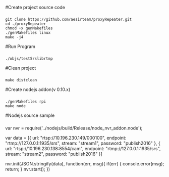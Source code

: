 #Create project source code
###
    git clone https://github.com/aesirteam/proxyRepeater.git
    cd ./proxyRepeater
    chmod +x genMakefiles
    ./genMakefiles linux
    make -j4
#Run Program
###
    ./objs/testSrslibrtmp
#Clean project
###
    make distclean
#Create nodejs addon(v 0.10.x)
###
    ./genMakefiles rpi
    make node

#Nodejs source sample
###
var nvr = require('../nodejs/build/Release/node_nvr_addon.node');

var data = [{
        url: "rtsp://10.196.230.149/000100",
        endpoint: "rtmp://127.0.0.1:1935/srs",
        stream: "stream1",
        password: "publish2016"
   }, {
        url: "rtsp://10.196.230.138:8554/cam",
        endpoint: "rtmp://127.0.0.1:1935/srs",
        stream: "stream2",
        password: "publish2016"
}]

 nvr.init(JSON.stringify(data), function(err, msg){
        if(err) {
            console.error(msg);
            return;
        } 
          nvr.start();
})